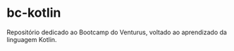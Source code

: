 # bc-kotlin
Repositório dedicado ao Bootcamp do Venturus, voltado ao aprendizado da linguagem Kotlin.
